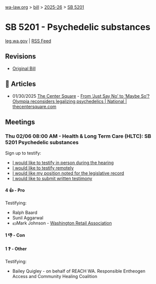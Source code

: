 [wa-law.org](/) > [bill](/bill/) > [2025-26](/bill/2025-26/) > [SB 5201](/bill/2025-26/sb/5201/)

# SB 5201 - Psychedelic substances
[leg.wa.gov](https://app.leg.wa.gov/billsummary?BillNumber=5201&Year=2025&Initiative=false) | [RSS Feed](./rss.xml)

## Revisions
* [Original Bill](1/)

## 📰 Articles
* 01/30/2025 [The Center Square](/org/the_center_square/) - [From ‘Just Say No’ to ‘Maybe So’? Olympia reconsiders legalizing psychedelics | National | thecentersquare.com](https://www.thecentersquare.com/national/article_1e0683ca-df53-11ef-a4a4-77a2f4145668.html#:~:text=Senate%20Bill%205201)

## Meetings
### Thu 02/06 08:00 AM - Health & Long Term Care (HLTC): SB 5201 Psychedelic substances
Sign up to testify:
* [I would like to testify in person during the hearing](https://app.leg.wa.gov/csi/Testifier/Add?chamber=House&mId=32701&aId=162822&caId=25248&tId=1)
* [I would like to testify remotely](https://app.leg.wa.gov/csi/Testifier/Add?chamber=House&mId=32701&aId=162822&caId=25248&tId=2)
* [I would like my position noted for the legislative record](https://app.leg.wa.gov/csi/Testifier/Add?chamber=House&mId=32701&aId=162822&caId=25248&tId=3)
* [I would like to submit written testimony](https://app.leg.wa.gov/csi/Testifier/Add?chamber=House&mId=32701&aId=162822&caId=25248&tId=4)

#### 4 👍 - Pro
Testifying:
* Ralph Baard
* Sunil Aggarwal
* 💵Mark Johnson - [Washington Retail Association](/org/washington_retail_association/)

#### 1 👎 - Con

#### 1 ❓ - Other
Testifying:
* Bailey Quigley - on behalf of REACH WA. Responsible Entheogen Access and Community Healing Coalition
